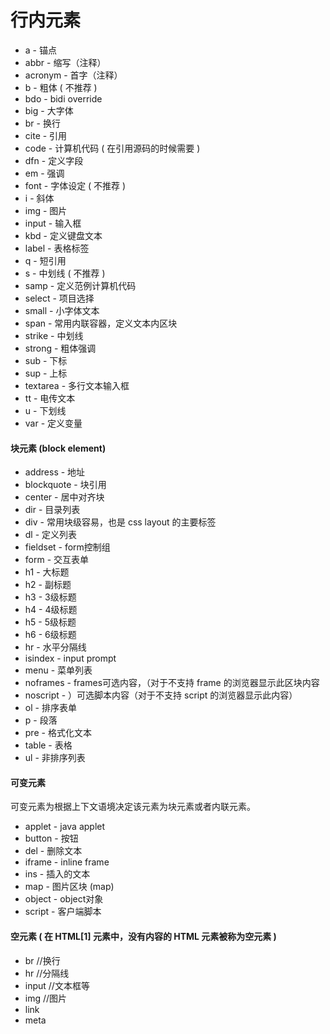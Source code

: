 # 行内元素

- a - 锚点
- abbr - 缩写（注释）
- acronym - 首字（注释）
- b - 粗体 ( 不推荐 )
- bdo - bidi override
- big - 大字体
- br - 换行
- cite - 引用
- code - 计算机代码 ( 在引用源码的时候需要 )
- dfn - 定义字段
- em - 强调
- font - 字体设定 ( 不推荐 )
- i - 斜体
- img - 图片
- input - 输入框
- kbd - 定义键盘文本
- label - 表格标签
- q - 短引用
- s - 中划线 ( 不推荐 )
- samp - 定义范例计算机代码
- select - 项目选择
- small - 小字体文本
- span - 常用内联容器，定义文本内区块
- strike - 中划线
- strong - 粗体强调
- sub - 下标
- sup - 上标
- textarea - 多行文本输入框
- tt - 电传文本
- u - 下划线
- var - 定义变量

#### 块元素 (block element)

- address - 地址
- blockquote - 块引用
- center - 居中对齐块
- dir - 目录列表
- div - 常用块级容易，也是 css layout 的主要标签
- dl - 定义列表
- fieldset - form控制组
- form - 交互表单
- h1 - 大标题
- h2 - 副标题
- h3 - 3级标题
- h4 - 4级标题
- h5 - 5级标题
- h6 - 6级标题
- hr - 水平分隔线
- isindex - input prompt
- menu - 菜单列表
- noframes - frames可选内容，（对于不支持 frame 的浏览器显示此区块内容
- noscript - ）可选脚本内容（对于不支持 script 的浏览器显示此内容）
- ol - 排序表单
- p - 段落
- pre - 格式化文本
- table - 表格
- ul - 非排序列表

#### 可变元素

可变元素为根据上下文语境决定该元素为块元素或者内联元素。

- applet - java applet
- button - 按钮
- del - 删除文本
- iframe - inline frame
- ins - 插入的文本
- map - 图片区块 (map)
- object - object对象
- script - 客户端脚本

#### 空元素 ( 在 HTML[1] 元素中，没有内容的 HTML 元素被称为空元素 )

- br //换行
- hr //分隔线
- input //文本框等
- img //图片
- link
- meta